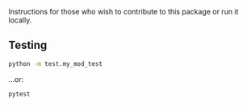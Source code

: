
Instructions for those who wish to contribute to this package or 
run it locally. 

## Testing

```sh
python -m test.my_mod_test
```

...or:

```sh
pytest
```